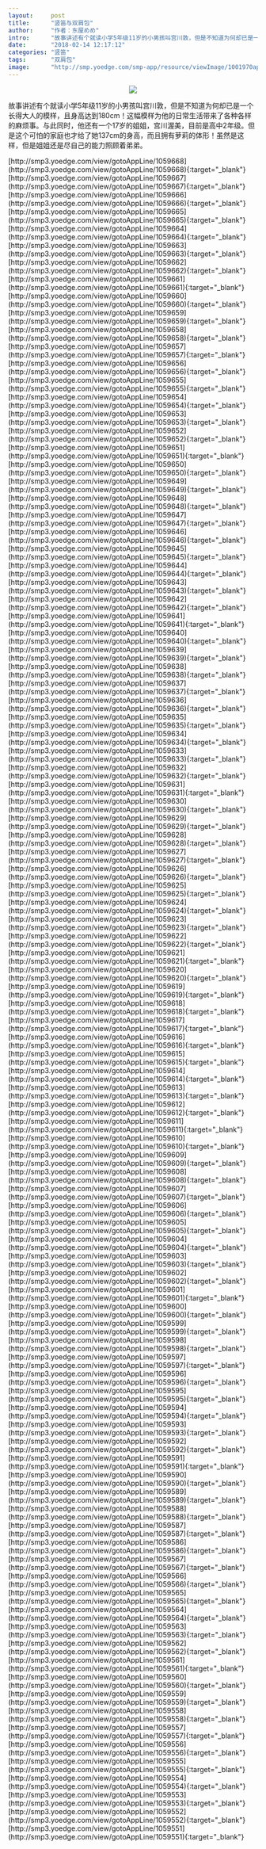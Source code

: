 ```yaml
---
layout:     post
title:      "竖笛与双肩包"
author:     "作者：东屋めめ"
intro:      "故事讲述有个就读小学5年级11岁的小男孩叫宫川敦，但是不知道为何却已是一个长得大人的模样，且身高达到180cm！这幅模样为他的日常生活带来了各种各样的麻烦事。与此同时，他还有一个17岁的姐姐，宫川渥美，目前是高中2年级。但是这个可怕的家庭也才给了她137cm的身高，而且拥有萝莉的体形！虽然是这样，但是姐姐还是尽自己的能力照顾着弟弟。"
date:       "2018-02-14 12:17:12"
categories: "竖笛"
tags:       "双肩包"
image:      "http://smp.yoedge.com/smp-app/resource/viewImage/1001970appline.png"
---
```

<div style="text-align: center">
<p><img src="http://smp.yoedge.com/smp-app/resource/viewImage/1001970appline.png"/></p>
</div>
<p class="post-meta">
<span>故事讲述有个就读小学5年级11岁的小男孩叫宫川敦，但是不知道为何却已是一个长得大人的模样，且身高达到180cm！这幅模样为他的日常生活带来了各种各样的麻烦事。与此同时，他还有一个17岁的姐姐，宫川渥美，目前是高中2年级。但是这个可怕的家庭也才给了她137cm的身高，而且拥有萝莉的体形！虽然是这样，但是姐姐还是尽自己的能力照顾着弟弟。</span>
</p>
[http://smp3.yoedge.com/view/gotoAppLine/1059668](http://smp3.yoedge.com/view/gotoAppLine/1059668){:target="_blank"}
[http://smp3.yoedge.com/view/gotoAppLine/1059667](http://smp3.yoedge.com/view/gotoAppLine/1059667){:target="_blank"}
[http://smp3.yoedge.com/view/gotoAppLine/1059666](http://smp3.yoedge.com/view/gotoAppLine/1059666){:target="_blank"}
[http://smp3.yoedge.com/view/gotoAppLine/1059665](http://smp3.yoedge.com/view/gotoAppLine/1059665){:target="_blank"}
[http://smp3.yoedge.com/view/gotoAppLine/1059664](http://smp3.yoedge.com/view/gotoAppLine/1059664){:target="_blank"}
[http://smp3.yoedge.com/view/gotoAppLine/1059663](http://smp3.yoedge.com/view/gotoAppLine/1059663){:target="_blank"}
[http://smp3.yoedge.com/view/gotoAppLine/1059662](http://smp3.yoedge.com/view/gotoAppLine/1059662){:target="_blank"}
[http://smp3.yoedge.com/view/gotoAppLine/1059661](http://smp3.yoedge.com/view/gotoAppLine/1059661){:target="_blank"}
[http://smp3.yoedge.com/view/gotoAppLine/1059660](http://smp3.yoedge.com/view/gotoAppLine/1059660){:target="_blank"}
[http://smp3.yoedge.com/view/gotoAppLine/1059659](http://smp3.yoedge.com/view/gotoAppLine/1059659){:target="_blank"}
[http://smp3.yoedge.com/view/gotoAppLine/1059658](http://smp3.yoedge.com/view/gotoAppLine/1059658){:target="_blank"}
[http://smp3.yoedge.com/view/gotoAppLine/1059657](http://smp3.yoedge.com/view/gotoAppLine/1059657){:target="_blank"}
[http://smp3.yoedge.com/view/gotoAppLine/1059656](http://smp3.yoedge.com/view/gotoAppLine/1059656){:target="_blank"}
[http://smp3.yoedge.com/view/gotoAppLine/1059655](http://smp3.yoedge.com/view/gotoAppLine/1059655){:target="_blank"}
[http://smp3.yoedge.com/view/gotoAppLine/1059654](http://smp3.yoedge.com/view/gotoAppLine/1059654){:target="_blank"}
[http://smp3.yoedge.com/view/gotoAppLine/1059653](http://smp3.yoedge.com/view/gotoAppLine/1059653){:target="_blank"}
[http://smp3.yoedge.com/view/gotoAppLine/1059652](http://smp3.yoedge.com/view/gotoAppLine/1059652){:target="_blank"}
[http://smp3.yoedge.com/view/gotoAppLine/1059651](http://smp3.yoedge.com/view/gotoAppLine/1059651){:target="_blank"}
[http://smp3.yoedge.com/view/gotoAppLine/1059650](http://smp3.yoedge.com/view/gotoAppLine/1059650){:target="_blank"}
[http://smp3.yoedge.com/view/gotoAppLine/1059649](http://smp3.yoedge.com/view/gotoAppLine/1059649){:target="_blank"}
[http://smp3.yoedge.com/view/gotoAppLine/1059648](http://smp3.yoedge.com/view/gotoAppLine/1059648){:target="_blank"}
[http://smp3.yoedge.com/view/gotoAppLine/1059647](http://smp3.yoedge.com/view/gotoAppLine/1059647){:target="_blank"}
[http://smp3.yoedge.com/view/gotoAppLine/1059646](http://smp3.yoedge.com/view/gotoAppLine/1059646){:target="_blank"}
[http://smp3.yoedge.com/view/gotoAppLine/1059645](http://smp3.yoedge.com/view/gotoAppLine/1059645){:target="_blank"}
[http://smp3.yoedge.com/view/gotoAppLine/1059644](http://smp3.yoedge.com/view/gotoAppLine/1059644){:target="_blank"}
[http://smp3.yoedge.com/view/gotoAppLine/1059643](http://smp3.yoedge.com/view/gotoAppLine/1059643){:target="_blank"}
[http://smp3.yoedge.com/view/gotoAppLine/1059642](http://smp3.yoedge.com/view/gotoAppLine/1059642){:target="_blank"}
[http://smp3.yoedge.com/view/gotoAppLine/1059641](http://smp3.yoedge.com/view/gotoAppLine/1059641){:target="_blank"}
[http://smp3.yoedge.com/view/gotoAppLine/1059640](http://smp3.yoedge.com/view/gotoAppLine/1059640){:target="_blank"}
[http://smp3.yoedge.com/view/gotoAppLine/1059639](http://smp3.yoedge.com/view/gotoAppLine/1059639){:target="_blank"}
[http://smp3.yoedge.com/view/gotoAppLine/1059638](http://smp3.yoedge.com/view/gotoAppLine/1059638){:target="_blank"}
[http://smp3.yoedge.com/view/gotoAppLine/1059637](http://smp3.yoedge.com/view/gotoAppLine/1059637){:target="_blank"}
[http://smp3.yoedge.com/view/gotoAppLine/1059636](http://smp3.yoedge.com/view/gotoAppLine/1059636){:target="_blank"}
[http://smp3.yoedge.com/view/gotoAppLine/1059635](http://smp3.yoedge.com/view/gotoAppLine/1059635){:target="_blank"}
[http://smp3.yoedge.com/view/gotoAppLine/1059634](http://smp3.yoedge.com/view/gotoAppLine/1059634){:target="_blank"}
[http://smp3.yoedge.com/view/gotoAppLine/1059633](http://smp3.yoedge.com/view/gotoAppLine/1059633){:target="_blank"}
[http://smp3.yoedge.com/view/gotoAppLine/1059632](http://smp3.yoedge.com/view/gotoAppLine/1059632){:target="_blank"}
[http://smp3.yoedge.com/view/gotoAppLine/1059631](http://smp3.yoedge.com/view/gotoAppLine/1059631){:target="_blank"}
[http://smp3.yoedge.com/view/gotoAppLine/1059630](http://smp3.yoedge.com/view/gotoAppLine/1059630){:target="_blank"}
[http://smp3.yoedge.com/view/gotoAppLine/1059629](http://smp3.yoedge.com/view/gotoAppLine/1059629){:target="_blank"}
[http://smp3.yoedge.com/view/gotoAppLine/1059628](http://smp3.yoedge.com/view/gotoAppLine/1059628){:target="_blank"}
[http://smp3.yoedge.com/view/gotoAppLine/1059627](http://smp3.yoedge.com/view/gotoAppLine/1059627){:target="_blank"}
[http://smp3.yoedge.com/view/gotoAppLine/1059626](http://smp3.yoedge.com/view/gotoAppLine/1059626){:target="_blank"}
[http://smp3.yoedge.com/view/gotoAppLine/1059625](http://smp3.yoedge.com/view/gotoAppLine/1059625){:target="_blank"}
[http://smp3.yoedge.com/view/gotoAppLine/1059624](http://smp3.yoedge.com/view/gotoAppLine/1059624){:target="_blank"}
[http://smp3.yoedge.com/view/gotoAppLine/1059623](http://smp3.yoedge.com/view/gotoAppLine/1059623){:target="_blank"}
[http://smp3.yoedge.com/view/gotoAppLine/1059622](http://smp3.yoedge.com/view/gotoAppLine/1059622){:target="_blank"}
[http://smp3.yoedge.com/view/gotoAppLine/1059621](http://smp3.yoedge.com/view/gotoAppLine/1059621){:target="_blank"}
[http://smp3.yoedge.com/view/gotoAppLine/1059620](http://smp3.yoedge.com/view/gotoAppLine/1059620){:target="_blank"}
[http://smp3.yoedge.com/view/gotoAppLine/1059619](http://smp3.yoedge.com/view/gotoAppLine/1059619){:target="_blank"}
[http://smp3.yoedge.com/view/gotoAppLine/1059618](http://smp3.yoedge.com/view/gotoAppLine/1059618){:target="_blank"}
[http://smp3.yoedge.com/view/gotoAppLine/1059617](http://smp3.yoedge.com/view/gotoAppLine/1059617){:target="_blank"}
[http://smp3.yoedge.com/view/gotoAppLine/1059616](http://smp3.yoedge.com/view/gotoAppLine/1059616){:target="_blank"}
[http://smp3.yoedge.com/view/gotoAppLine/1059615](http://smp3.yoedge.com/view/gotoAppLine/1059615){:target="_blank"}
[http://smp3.yoedge.com/view/gotoAppLine/1059614](http://smp3.yoedge.com/view/gotoAppLine/1059614){:target="_blank"}
[http://smp3.yoedge.com/view/gotoAppLine/1059613](http://smp3.yoedge.com/view/gotoAppLine/1059613){:target="_blank"}
[http://smp3.yoedge.com/view/gotoAppLine/1059612](http://smp3.yoedge.com/view/gotoAppLine/1059612){:target="_blank"}
[http://smp3.yoedge.com/view/gotoAppLine/1059611](http://smp3.yoedge.com/view/gotoAppLine/1059611){:target="_blank"}
[http://smp3.yoedge.com/view/gotoAppLine/1059610](http://smp3.yoedge.com/view/gotoAppLine/1059610){:target="_blank"}
[http://smp3.yoedge.com/view/gotoAppLine/1059609](http://smp3.yoedge.com/view/gotoAppLine/1059609){:target="_blank"}
[http://smp3.yoedge.com/view/gotoAppLine/1059608](http://smp3.yoedge.com/view/gotoAppLine/1059608){:target="_blank"}
[http://smp3.yoedge.com/view/gotoAppLine/1059607](http://smp3.yoedge.com/view/gotoAppLine/1059607){:target="_blank"}
[http://smp3.yoedge.com/view/gotoAppLine/1059606](http://smp3.yoedge.com/view/gotoAppLine/1059606){:target="_blank"}
[http://smp3.yoedge.com/view/gotoAppLine/1059605](http://smp3.yoedge.com/view/gotoAppLine/1059605){:target="_blank"}
[http://smp3.yoedge.com/view/gotoAppLine/1059604](http://smp3.yoedge.com/view/gotoAppLine/1059604){:target="_blank"}
[http://smp3.yoedge.com/view/gotoAppLine/1059603](http://smp3.yoedge.com/view/gotoAppLine/1059603){:target="_blank"}
[http://smp3.yoedge.com/view/gotoAppLine/1059602](http://smp3.yoedge.com/view/gotoAppLine/1059602){:target="_blank"}
[http://smp3.yoedge.com/view/gotoAppLine/1059601](http://smp3.yoedge.com/view/gotoAppLine/1059601){:target="_blank"}
[http://smp3.yoedge.com/view/gotoAppLine/1059600](http://smp3.yoedge.com/view/gotoAppLine/1059600){:target="_blank"}
[http://smp3.yoedge.com/view/gotoAppLine/1059599](http://smp3.yoedge.com/view/gotoAppLine/1059599){:target="_blank"}
[http://smp3.yoedge.com/view/gotoAppLine/1059598](http://smp3.yoedge.com/view/gotoAppLine/1059598){:target="_blank"}
[http://smp3.yoedge.com/view/gotoAppLine/1059597](http://smp3.yoedge.com/view/gotoAppLine/1059597){:target="_blank"}
[http://smp3.yoedge.com/view/gotoAppLine/1059596](http://smp3.yoedge.com/view/gotoAppLine/1059596){:target="_blank"}
[http://smp3.yoedge.com/view/gotoAppLine/1059595](http://smp3.yoedge.com/view/gotoAppLine/1059595){:target="_blank"}
[http://smp3.yoedge.com/view/gotoAppLine/1059594](http://smp3.yoedge.com/view/gotoAppLine/1059594){:target="_blank"}
[http://smp3.yoedge.com/view/gotoAppLine/1059593](http://smp3.yoedge.com/view/gotoAppLine/1059593){:target="_blank"}
[http://smp3.yoedge.com/view/gotoAppLine/1059592](http://smp3.yoedge.com/view/gotoAppLine/1059592){:target="_blank"}
[http://smp3.yoedge.com/view/gotoAppLine/1059591](http://smp3.yoedge.com/view/gotoAppLine/1059591){:target="_blank"}
[http://smp3.yoedge.com/view/gotoAppLine/1059590](http://smp3.yoedge.com/view/gotoAppLine/1059590){:target="_blank"}
[http://smp3.yoedge.com/view/gotoAppLine/1059589](http://smp3.yoedge.com/view/gotoAppLine/1059589){:target="_blank"}
[http://smp3.yoedge.com/view/gotoAppLine/1059588](http://smp3.yoedge.com/view/gotoAppLine/1059588){:target="_blank"}
[http://smp3.yoedge.com/view/gotoAppLine/1059587](http://smp3.yoedge.com/view/gotoAppLine/1059587){:target="_blank"}
[http://smp3.yoedge.com/view/gotoAppLine/1059586](http://smp3.yoedge.com/view/gotoAppLine/1059586){:target="_blank"}
[http://smp3.yoedge.com/view/gotoAppLine/1059567](http://smp3.yoedge.com/view/gotoAppLine/1059567){:target="_blank"}
[http://smp3.yoedge.com/view/gotoAppLine/1059566](http://smp3.yoedge.com/view/gotoAppLine/1059566){:target="_blank"}
[http://smp3.yoedge.com/view/gotoAppLine/1059565](http://smp3.yoedge.com/view/gotoAppLine/1059565){:target="_blank"}
[http://smp3.yoedge.com/view/gotoAppLine/1059564](http://smp3.yoedge.com/view/gotoAppLine/1059564){:target="_blank"}
[http://smp3.yoedge.com/view/gotoAppLine/1059563](http://smp3.yoedge.com/view/gotoAppLine/1059563){:target="_blank"}
[http://smp3.yoedge.com/view/gotoAppLine/1059562](http://smp3.yoedge.com/view/gotoAppLine/1059562){:target="_blank"}
[http://smp3.yoedge.com/view/gotoAppLine/1059561](http://smp3.yoedge.com/view/gotoAppLine/1059561){:target="_blank"}
[http://smp3.yoedge.com/view/gotoAppLine/1059560](http://smp3.yoedge.com/view/gotoAppLine/1059560){:target="_blank"}
[http://smp3.yoedge.com/view/gotoAppLine/1059559](http://smp3.yoedge.com/view/gotoAppLine/1059559){:target="_blank"}
[http://smp3.yoedge.com/view/gotoAppLine/1059558](http://smp3.yoedge.com/view/gotoAppLine/1059558){:target="_blank"}
[http://smp3.yoedge.com/view/gotoAppLine/1059557](http://smp3.yoedge.com/view/gotoAppLine/1059557){:target="_blank"}
[http://smp3.yoedge.com/view/gotoAppLine/1059556](http://smp3.yoedge.com/view/gotoAppLine/1059556){:target="_blank"}
[http://smp3.yoedge.com/view/gotoAppLine/1059555](http://smp3.yoedge.com/view/gotoAppLine/1059555){:target="_blank"}
[http://smp3.yoedge.com/view/gotoAppLine/1059554](http://smp3.yoedge.com/view/gotoAppLine/1059554){:target="_blank"}
[http://smp3.yoedge.com/view/gotoAppLine/1059553](http://smp3.yoedge.com/view/gotoAppLine/1059553){:target="_blank"}
[http://smp3.yoedge.com/view/gotoAppLine/1059552](http://smp3.yoedge.com/view/gotoAppLine/1059552){:target="_blank"}
[http://smp3.yoedge.com/view/gotoAppLine/1059551](http://smp3.yoedge.com/view/gotoAppLine/1059551){:target="_blank"}


